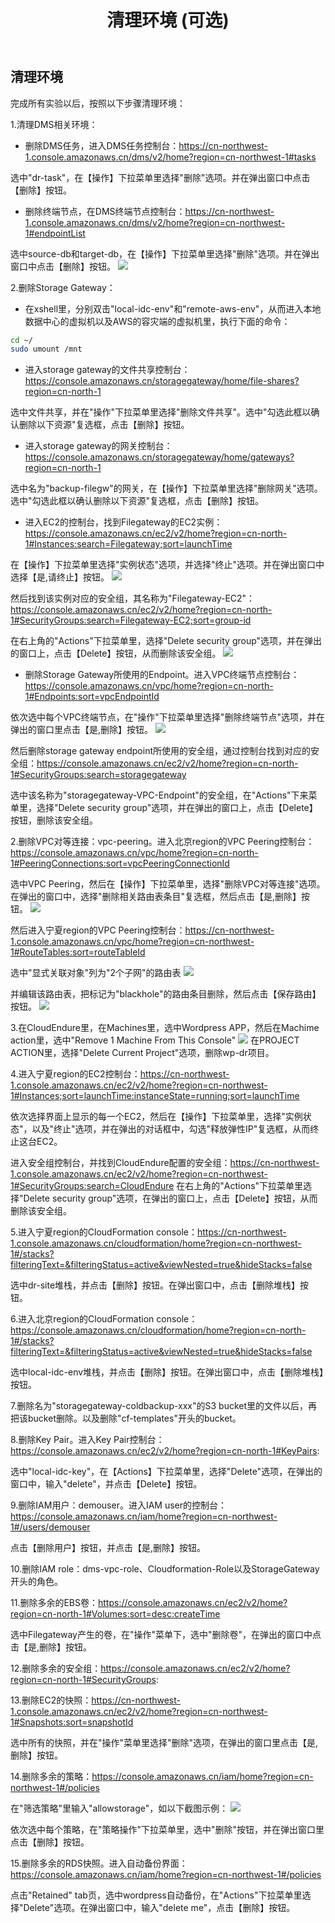 ﻿---
title: "清理环境 (可选)"
chapter: false
weight: 80
---

## 清理环境

完成所有实验以后，按照以下步骤清理环境：

1.清理DMS相关环境：

* 删除DMS任务，进入DMS任务控制台：https://cn-northwest-1.console.amazonaws.cn/dms/v2/home?region=cn-northwest-1#tasks

选中"dr-task"，在【操作】下拉菜单里选择"删除"选项。并在弹出窗口中点击【删除】按钮。

* 删除终端节点，在DMS终端节点控制台：https://cn-northwest-1.console.amazonaws.cn/dms/v2/home?region=cn-northwest-1#endpointList

选中source-db和target-db，在【操作】下拉菜单里选择"删除"选项。并在弹出窗口中点击【删除】按钮。
![](/images/CleanUp/deleteEndpoints.png)

2.删除Storage Gateway：

* 在xshell里，分别双击"local-idc-env"和"remote-aws-env"，从而进入本地数据中心的虚拟机以及AWS的容灾端的虚拟机里，执行下面的命令：
```bash
cd ~/
sudo umount /mnt
```

* 进入storage gateway的文件共享控制台：https://console.amazonaws.cn/storagegateway/home/file-shares?region=cn-north-1

选中文件共享，并在"操作"下拉菜单里选择"删除文件共享"。选中"勾选此框以确认删除以下资源"复选框，点击【删除】按钮。

* 进入storage gateway的网关控制台：https://console.amazonaws.cn/storagegateway/home/gateways?region=cn-north-1

选中名为"backup-filegw"的网关，在【操作】下拉菜单里选择"删除网关"选项。选中"勾选此框以确认删除以下资源"复选框，点击【删除】按钮。

* 进入EC2的控制台，找到Filegateway的EC2实例：https://console.amazonaws.cn/ec2/v2/home?region=cn-north-1#Instances:search=Filegateway;sort=launchTime

在【操作】下拉菜单里选择"实例状态"选项，并选择"终止"选项。并在弹出窗口中选择【是,请终止】按钮。
![](/images/CleanUp/deleteStorageGWEC2.png)

然后找到该实例对应的安全组，其名称为"Filegateway-EC2"：https://console.amazonaws.cn/ec2/v2/home?region=cn-north-1#SecurityGroups:search=Filegateway-EC2;sort=group-id

在右上角的"Actions"下拉菜单里，选择"Delete security group"选项，并在弹出的窗口上，点击【Delete】按钮，从而删除该安全组。
![](/images/CleanUp/deleteFileGW-SG.png)

* 删除Storage Gateway所使用的Endpoint。进入VPC终端节点控制台：https://console.amazonaws.cn/vpc/home?region=cn-north-1#Endpoints:sort=vpcEndpointId

依次选中每个VPC终端节点，在"操作"下拉菜单里选择"删除终端节点"选项，并在弹出的窗口里点击【是,删除】按钮。
![](/images/CleanUp/deleteVPCEndpoint1.png)

然后删除storage gateway endpoint所使用的安全组，通过控制台找到对应的安全组：https://console.amazonaws.cn/ec2/v2/home?region=cn-north-1#SecurityGroups:search=storagegateway

选中该名称为"storagegateway-VPC-Endpoint"的安全组，在"Actions"下来菜单里，选择"Delete security group"选项，并在弹出的窗口上，点击【Delete】按钮，删除该安全组。

2.删除VPC对等连接：vpc-peering。进入北京region的VPC Peering控制台：https://console.amazonaws.cn/vpc/home?region=cn-north-1#PeeringConnections:sort=vpcPeeringConnectionId

选中VPC Peering，然后在【操作】下拉菜单里，选择"删除VPC对等连接"选项。
在弹出的窗口中，选择"删除相关路由表条目"复选框，然后点击【是,删除】按钮。
![](/images/CleanUp/deleteVPCPeering1.png)

然后进入宁夏region的VPC Peering控制台：https://cn-northwest-1.console.amazonaws.cn/vpc/home?region=cn-northwest-1#RouteTables:sort=routeTableId

选中"显式关联对象"列为"2个子网"的路由表
![](/images/CleanUp/deleteVPCPeering2.png)

并编辑该路由表，把标记为"blackhole"的路由条目删除，然后点击【保存路由】按钮。
![](/images/CleanUp/deleteVPCPeering3.png)

3.在CloudEndure里，在Machines里，选中Wordpress APP，然后在Machime action里，选中"Remove 1 Machine From This Console"
![](/images/CleanUp/removeMachineFromCE.png)
在PROJECT ACTION里，选择"Delete Current Project"选项，删除wp-dr项目。

4.进入宁夏region的EC2控制台：https://cn-northwest-1.console.amazonaws.cn/ec2/v2/home?region=cn-northwest-1#Instances;sort=launchTime:instanceState=running;sort=launchTime

依次选择界面上显示的每一个EC2，然后在【操作】下拉菜单里，选择"实例状态"，以及"终止"选项，并在弹出的对话框中，勾选"释放弹性IP"复选框，从而终止这台EC2。

进入安全组控制台，并找到CloudEndure配置的安全组：https://cn-northwest-1.console.amazonaws.cn/ec2/v2/home?region=cn-northwest-1#SecurityGroups:search=CloudEndure
在右上角的"Actions"下拉菜单里选择"Delete security group"选项，在弹出的窗口上，点击【Delete】按钮，从而删除该安全组。

5.进入宁夏region的CloudFormation console：https://cn-northwest-1.console.amazonaws.cn/cloudformation/home?region=cn-northwest-1#/stacks?filteringText=&filteringStatus=active&viewNested=true&hideStacks=false

选中dr-site堆栈，并点击【删除】按钮。在弹出窗口中，点击【删除堆栈】按钮。

6.进入北京region的CloudFormation console：https://console.amazonaws.cn/cloudformation/home?region=cn-north-1#/stacks?filteringText=&filteringStatus=active&viewNested=true&hideStacks=false

选中local-idc-env堆栈，并点击【删除】按钮。在弹出窗口中，点击【删除堆栈】按钮。

7.删除名为"storagegateway-coldbackup-xxx"的S3 bucket里的文件以后，再把该bucket删除。以及删除"cf-templates"开头的bucket。

8.删除Key Pair。进入Key Pair控制台：https://console.amazonaws.cn/ec2/v2/home?region=cn-north-1#KeyPairs:

选中"local-idc-key"，在【Actions】下拉菜单里，选择"Delete"选项，在弹出的窗口中，输入"delete"，并点击【Delete】按钮。

9.删除IAM用户：demouser。进入IAM user的控制台：https://console.amazonaws.cn/iam/home?region=cn-northwest-1#/users/demouser

点击【删除用户】按钮，并点击【是,删除】按钮。

10.删除IAM role：dms-vpc-role、Cloudformation-Role以及StorageGateway开头的角色。

11.删除多余的EBS卷：https://console.amazonaws.cn/ec2/v2/home?region=cn-north-1#Volumes:sort=desc:createTime

选中Filegateway产生的卷，在"操作"菜单下，选中"删除卷"，在弹出的窗口中点击【是,删除】按钮。

12.删除多余的安全组：https://console.amazonaws.cn/ec2/v2/home?region=cn-north-1#SecurityGroups:

13.删除EC2的快照：https://cn-northwest-1.console.amazonaws.cn/ec2/v2/home?region=cn-northwest-1#Snapshots:sort=snapshotId

选中所有的快照，并在"操作"菜单里选择"删除"选项，在弹出的窗口里点击【是,删除】按钮。

14.删除多余的策略：https://console.amazonaws.cn/iam/home?region=cn-northwest-1#/policies

在"筛选策略"里输入"allowstorage"，如以下截图示例：
![](/images/CleanUp/deletePolicy.png)

依次选中每个策略，在"策略操作"下拉菜单里，选中"删除"按钮，并在弹出窗口里点击【删除】按钮。

15.删除多余的RDS快照。进入自动备份界面：https://console.amazonaws.cn/iam/home?region=cn-northwest-1#/policies

点击"Retained" tab页，选中wordpress自动备份，在"Actions"下拉菜单里选择"Delete"选项。在弹出窗口中，输入"delete me"，点击【删除】按钮。
